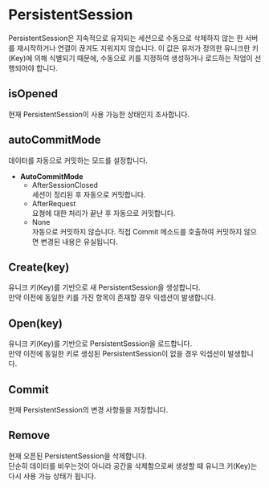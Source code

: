 PersistentSession
====
PersistentSession은 지속적으로 유지되는 세션으로 수동으로 삭제하지 않는 한 서버를 재시작하거나 연결이 끊겨도 지워지지 않습니다. 이 값은 유저가 정의한 유니크한 키(Key)에 의해 식별되기 때문에, 수동으로 키를 지정하여 생성하거나 로드하는 작업이 선행되어야 합니다.

isOpened
----
현재 PersistentSession이 사용 가능한 상태인지 조사합니다.

autoCommitMode
----
데이터를 자동으로 커밋하는 모드를 설정합니다.
* __AutoCommitMode__
  * AfterSessionClosed<br>
    세션이 정리된 후 자동으로 커밋합니다.
  * AfterRequest<br>
    요쳥에 대한 처리가 끝난 후 자동으로 커밋합니다.
  * None<br>
    자동으로 커밋하지 않습니다. 직접 Commit 메소드를 호출하여 커밋하지 않으면 변경된 내용은 유실됩니다.

Create(key)
----
유니크 키(Key)를 기반으로 새 PersistentSession을 생성합니다.<br>
만약 이전에 동일한 키를 가진 항목이 존재할 경우 익셉션이 발생합니다.

Open(key)
----
유니크 키(Key)를 기반으로 PersistentSession을 로드합니다.<br>
만약 이전에 동일한 키로 생성된 PersistentSession이 없을 경우 익셉션이 발생합니다.

Commit
----
현재 PersistentSession의 변경 사항들을 저장합니다.

Remove
----
현재 오픈된 PersistentSession을 삭제합니다.<br>
단순히 데이터를 비우는것이 아니라 공간을 삭제함으로써 생성할 때 유니크 키(Key)는 다시 사용 가능 상태가 됩니다.
